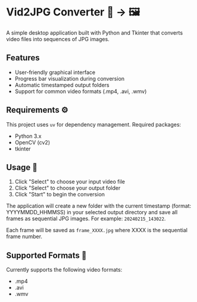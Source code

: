 # Vid2JPG Converter 🎥 → 🖼️

A simple desktop application built with Python and Tkinter that converts video files into sequences of JPG images.

## Features

- User-friendly graphical interface
- Progress bar visualization during conversion
- Automatic timestamped output folders
- Support for common video formats (.mp4, .avi, .wmv)

## Requirements ⚙️

This project uses `uv` for dependency management. Required packages:

- Python 3.x
- OpenCV (cv2)
- tkinter

## Usage 🚀

1. Click "Select" to choose your input video file
2. Click "Select" to choose your output folder
3. Click "Start" to begin the conversion

The application will create a new folder with the current timestamp (format: YYYYMMDD_HHMMSS) in your selected output directory and save all frames as sequential JPG images. For example: `20240215_143022`.

Each frame will be saved as `frame_XXXX.jpg` where XXXX is the sequential frame number.

## Supported Formats 📁

Currently supports the following video formats:

- .mp4
- .avi
- .wmv
